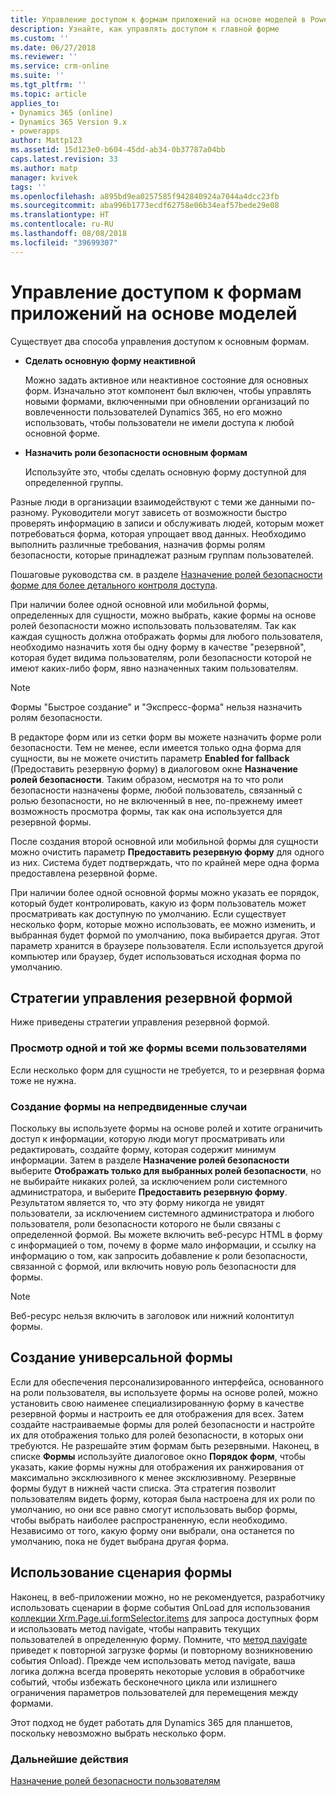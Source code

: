 ```yaml
---
title: Управление доступом к формам приложений на основе моделей в PowerApps | Документация Майкрософт
description: Узнайте, как управлять доступом к главной форме
ms.custom: ''
ms.date: 06/27/2018
ms.reviewer: ''
ms.service: crm-online
ms.suite: ''
ms.tgt_pltfrm: ''
ms.topic: article
applies_to:
- Dynamics 365 (online)
- Dynamics 365 Version 9.x
- powerapps
author: Mattp123
ms.assetid: 15d123e0-b604-45dd-ab34-0b37787a04bb
caps.latest.revision: 33
ms.author: matp
manager: kvivek
tags: ''
ms.openlocfilehash: a895bd9ea0257585f942840924a7044a4dcc23fb
ms.sourcegitcommit: aba996b1773ecdf62758e06b34eaf57bede29e08
ms.translationtype: HT
ms.contentlocale: ru-RU
ms.lasthandoff: 08/08/2018
ms.locfileid: "39699307"
---
```

# <a name="control-access-to-model-driven-app-forms"></a>Управление доступом к формам приложений на основе моделей

 Существует два способа управления доступом к основным формам.  
  
- **Сделать основную форму неактивной**  
  
     Можно задать активное или неактивное состояние для основных форм. Изначально этот компонент был включен, чтобы управлять новыми формами, включенными при обновлении организаций по вовлеченности пользователей Dynamics 365, но его можно использовать, чтобы пользователи не имели доступа к любой основной форме.   
  
- **Назначить роли безопасности основным формам**  
  
     Используйте это, чтобы сделать основную форму доступной для определенной группы.  
  
 Разные люди в организации взаимодействуют с теми же данными по-разному. Руководители могут зависеть от возможности быстро проверять информацию в записи и обслуживать людей, которым может потребоваться форма, которая упрощает ввод данных. Необходимо выполнить различные требования, назначив формы ролям безопасности, которые принадлежат разным группам пользователей.  
  
 Пошаговые руководства см. в разделе [Назначение ролей безопасности форме для более детального контроля доступа](https://docs.microsoft.com/dynamics365/customer-engagement/admin/assign-security-roles-form).  
  
 При наличии более одной основной или мобильной формы, определенных для сущности, можно выбрать, какие формы на основе ролей безопасности можно использовать пользователям. Так как каждая сущность должна отображать формы для любого пользователя, необходимо назначить хотя бы одну форму в качестве "резервной", которая будет видима пользователям, роли безопасности которой не имеют каких-либо форм, явно назначенных таким пользователям.  
  
> [!NOTE]
>  Формы "Быстрое создание" и "Экспресс-форма" нельзя назначить ролям безопасности.  
  
 В редакторе форм или из сетки форм вы можете назначить форме роли безопасности. Тем не менее, если имеется только одна форма для сущности, вы не можете очистить параметр **Enabled for fallback** (Предоставить резервную форму) в диалоговом окне **Назначение ролей безопасности**. Таким образом, несмотря на то что роли безопасности назначены форме, любой пользователь, связанный с ролью безопасности, но не включенный в нее, по-прежнему имеет возможность просмотра формы, так как она используется для резервной формы.  
  
 После создания второй основной или мобильной формы для сущности можно очистить параметр **Предоставить резервную форму** для одного из них. Система будет подтверждать, что по крайней мере одна форма предоставлена резервной форме.  
  
 При наличии более одной основной формы можно указать ее порядок, который будет контролировать, какую из форм пользователь может просматривать как доступную по умолчанию. Если существует несколько форм, которые можно использовать, ее можно изменить, и выбранная будет формой по умолчанию, пока выбирается другая. Этот параметр хранится в браузере пользователя. Если используется другой компьютер или браузер, будет использоваться исходная форма по умолчанию.  
  
## <a name="strategies-to-manage-the-fallback-form"></a>Стратегии управления резервной формой  
 Ниже приведены стратегии управления резервной формой.  
  
<a name="BKMK_DoNotUseMultipleForms"></a>   
### <a name="all-users-view-the-same-form"></a>Просмотр одной и той же формы всеми пользователями  
 Если несколько форм для сущности не требуется, то и резервная форма тоже не нужна.  
  
<a name="BKMK_Contingecyform"></a>   
### <a name="create-a-contingency-form"></a>Создание формы на непредвиденные случаи  
 Поскольку вы используете формы на основе ролей и хотите ограничить доступ к информации, которую люди могут просматривать или редактировать, создайте форму, которая содержит минимум информации. Затем в разделе **Назначение ролей безопасности** выберите **Отображать только для выбранных ролей безопасности**, но не выбирайте никаких ролей, за исключением роли системного администратора, и выберите **Предоставить резервную форму**. Результатом является то, что эту форму никогда не увидят пользователи, за исключением системного администратора и любого пользователя, роли безопасности которого не были связаны с определенной формой. Вы можете включить веб-ресурс HTML в форму с информацией о том, почему в форме мало информации, и ссылку на информацию о том, как запросить добавление к роли безопасности, связанной с формой, или включить новую роль безопасности для формы.  
  
> [!NOTE]
>  Веб-ресурс нельзя включить в заголовок или нижний колонтитул формы.  
  
<a name="BKMK_CreateGenericForm"></a>   
## <a name="create-a-generic-form"></a>Создание универсальной формы  
 Если для обеспечения персонализированного интерфейса, основанного на роли пользователя, вы используете формы на основе ролей, можно установить свою наименее специализированную форму в качестве резервной формы и настроить ее для отображения для всех. Затем создайте настраиваемые формы для ролей безопасности и настройте их для отображения только для ролей безопасности, в которых они требуются. Не разрешайте этим формам быть резервными. Наконец, в списке **Формы** используйте диалоговое окно **Порядок форм**, чтобы указать, какие формы нужны для отображения их ранжирования от максимально эксклюзивного к менее эксклюзивному. Резервные формы будут в нижней части списка. Эта стратегия позволит пользователям видеть форму, которая была настроена для их роли по умолчанию, но они все равно смогут использовать выбор формы, чтобы выбрать наиболее распространенную, если необходимо. Независимо от того, какую форму они выбрали, она останется по умолчанию, пока не будет выбрана другая форма.  
  
<a name="BKMK_UseFormScripting"></a>   
## <a name="use-form-scripting"></a>Использование сценария формы  

 Наконец, в веб-приложении можно, но не рекомендуется, разработчику использовать сценарии в форме события OnLoad для использования [коллекции Xrm.Page.ui.formSelector.items](http://go.microsoft.com/fwlink/p/?LinkID=513300) для запроса доступных форм и использовать метод navigate, чтобы направить текущих пользователей в определенную форму. Помните, что [метод navigate](http://go.microsoft.com/fwlink/p/?LinkID=513301) приведет к повторной загрузке формы (и повторному возникновению события Onload). Прежде чем использовать метод navigate, ваша логика должна всегда проверять некоторые условия в обработчике событий, чтобы избежать бесконечного цикла или излишнего ограничения параметров пользователей для перемещения между формами.  
  
 Этот подход не будет работать для Dynamics 365 для планшетов, поскольку невозможно выбрать несколько форм.  

### <a name="next-steps"></a>Дальнейшие действия  

[Назначение ролей безопасности пользователям](https://docs.microsoft.com/dynamics365/customer-engagement/admin/assign-security-roles-form)

